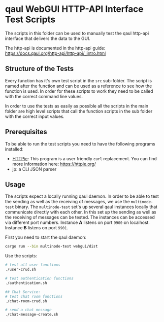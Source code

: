 # qaul WebGUI HTTP-API Interface Test Scripts

The scripts in this folder can be used to manually test the 
qaul http-api interface that delivers the data to the GUI.

The http-api is documented in the http-api guide: 
https://docs.qaul.org/http-api/http-api/_intro.html


## Structure of the Tests

Every function has it's own test script in the `src` sub-folder. The script is named after the function and can be used as a reference to see how the function is used. In order for these scripts to work they need to be called with the correct command line values.

In order to use the tests as easily as possible all the scripts in the main folder are high level scripts that call the function scripts in the sub folder with the correct input values.


## Prerequisites

To be able to run the test scripts you need to have the following programs installed:

* [HTTPie](https://httpie.org/): This program is a user friendly `curl` replacement. You can find more information here: https://httpie.org/
* jp: a CLI JSON parser


## Usage

The scripts expect a locally running qaul daemon. In order to be able to test the sending as well as the receiving of messages, we use the `multinode-test` binary. 
The `multinode-test` set's up several qaul instances locally that communicate directly with each other. In this set up the sending as well as the receiving of messages can be tested. The instances can be accessed via different port numbers.
Instance **A** listens on port `9900` on localhost. Instance **B** listens on port `9901`.


First you need to start the qaul daemon:

```bash
cargo run --bin multinode-test webgui/dist
```


Use the scripts:

```bash
# test all user functions
./user-crud.sh

# test authentication functions
./authentication.sh

## Chat Service:
# test chat room functions
./chat-room-crud.sh

# send a chat message
./chat-message-create.sh
```
